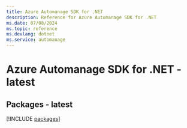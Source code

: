 ```yaml
---
title: Azure Automanage SDK for .NET
description: Reference for Azure Automanage SDK for .NET
ms.date: 07/08/2024
ms.topic: reference
ms.devlang: dotnet
ms.service: automanage
---
```

# Azure Automanage SDK for .NET - latest
## Packages - latest
[!INCLUDE [packages](automanage-index.md)]